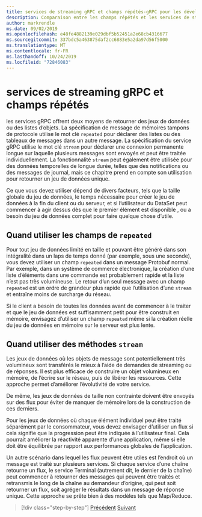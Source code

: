 ```yaml
---
title: services de streaming gRPC et champs répétés-gRPC pour les développeurs WCF
description: Comparaison entre les champs répétés et les services de streaming pour passer des collections de données avec gRPC.
author: markrendle
ms.date: 09/02/2019
ms.openlocfilehash: e48fe4882139e029dbf5b52451a2e68cb4316677
ms.sourcegitcommit: 337bdc5a463875daf2cc6883e5a2da97d56f5000
ms.translationtype: MT
ms.contentlocale: fr-FR
ms.lasthandoff: 10/24/2019
ms.locfileid: "72846083"
---
```

# <a name="grpc-streaming-services-versus-repeated-fields"></a>services de streaming gRPC et champs répétés

les services gRPC offrent deux moyens de retourner des jeux de données ou des listes d’objets. La spécification de message de mémoires tampons de protocole utilise le mot clé `repeated` pour déclarer des listes ou des tableaux de messages dans un autre message. La spécification du service gRPC utilise le mot clé `stream` pour déclarer une connexion permanente longue sur laquelle plusieurs messages sont envoyés et peut être traitée individuellement. La fonctionnalité `stream` peut également être utilisée pour des données temporelles de longue durée, telles que des notifications ou des messages de journal, mais ce chapitre prend en compte son utilisation pour retourner un jeu de données unique.

Ce que vous devez utiliser dépend de divers facteurs, tels que la taille globale du jeu de données, le temps nécessaire pour créer le jeu de données à la fin du client ou du serveur, et si l’utilisateur du DataSet peut commencer à agir dessus dès que le premier élément est disponible , ou a besoin du jeu de données complet pour faire quelque chose d’utile.

## <a name="when-to-use-repeated-fields"></a>Quand utiliser les champs de `repeated`

Pour tout jeu de données limité en taille et pouvant être généré dans son intégralité dans un laps de temps donné (par exemple, sous une seconde), vous devez utiliser un champ `repeated` dans un message Protobuf normal. Par exemple, dans un système de commerce électronique, la création d’une liste d’éléments dans une commande est probablement rapide et la liste n’est pas très volumineuse. Le retour d’un seul message avec un champ `repeated` est un ordre de grandeur plus rapide que l’utilisation d’une `stream` et entraîne moins de surcharge du réseau.

Si le client a besoin de toutes les données avant de commencer à le traiter et que le jeu de données est suffisamment petit pour être construit en mémoire, envisagez d’utiliser un champ `repeated` même si la création réelle du jeu de données en mémoire sur le serveur est plus lente.

## <a name="when-to-use-stream-methods"></a>Quand utiliser des méthodes `stream`

Les jeux de données où les objets de message sont potentiellement très volumineux sont transférés le mieux à l’aide de demandes de streaming ou de réponses. Il est plus efficace de construire un objet volumineux en mémoire, de l’écrire sur le réseau, puis de libérer les ressources. Cette approche permet d’améliorer l’évolutivité de votre service.

De même, les jeux de données de taille non contrainte doivent être envoyés sur des flux pour éviter de manquer de mémoire lors de la construction de ces derniers.

Pour les jeux de données où chaque élément individuel peut être traité séparément par le consommateur, vous devez envisager d’utiliser un flux si cela signifie que la progression peut être indiquée à l’utilisateur final. Cela pourrait améliorer la réactivité apparente d’une application, même si elle doit être équilibrée par rapport aux performances globales de l’application.

Un autre scénario dans lequel les flux peuvent être utiles est l’endroit où un message est traité sur plusieurs services. Si chaque service d’une chaîne retourne un flux, le service Terminal (autrement dit, le dernier de la chaîne) peut commencer à retourner des messages qui peuvent être traités et retransmis le long de la chaîne au demandeur d’origine, qui peut soit retourner un flux, soit agréger le résultats dans un message de réponse unique. Cette approche se prête bien à des modèles tels que Map/Reduce.

>[!div class="step-by-step"]
>[Précédent](migrate-duplex-services.md)
>[Suivant](client-libraries.md)
